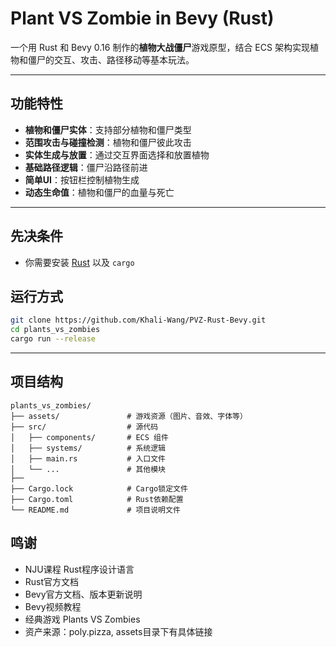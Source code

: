 # Plant VS Zombie in Bevy (Rust)

一个用 Rust 和 Bevy 0.16 制作的**植物大战僵尸**游戏原型，结合 ECS 架构实现植物和僵尸的交互、攻击、路径移动等基本玩法。

---

## 功能特性

- **植物和僵尸实体**：支持部分植物和僵尸类型
- **范围攻击与碰撞检测**：植物和僵尸彼此攻击
- **实体生成与放置**：通过交互界面选择和放置植物
- **基础路径逻辑**：僵尸沿路径前进
- **简单UI**：按钮栏控制植物生成
- **动态生命值**：植物和僵尸的血量与死亡

---

## 先决条件

- 你需要安装 [Rust](https://rustup.rs/) 以及 `cargo`  

## 运行方式
```bash
git clone https://github.com/Khali-Wang/PVZ-Rust-Bevy.git
cd plants_vs_zombies
cargo run --release
```

---

## 项目结构

```plaintext  
plants_vs_zombies/  
├── assets/               # 游戏资源（图片、音效、字体等）  
├── src/                  # 源代码  
│   ├── components/       # ECS 组件  
│   ├── systems/          # 系统逻辑  
│   ├── main.rs           # 入口文件  
│   └── ...               # 其他模块  
├──  
├── Cargo.lock            # Cargo锁定文件
├── Cargo.toml            # Rust依赖配置  
└── README.md             # 项目说明文件
```

## 鸣谢
- NJU课程 Rust程序设计语言
- Rust官方文档
- Bevy官方文档、版本更新说明
- Bevy视频教程
- 经典游戏 Plants VS Zombies
- 资产来源：poly.pizza, assets目录下有具体链接